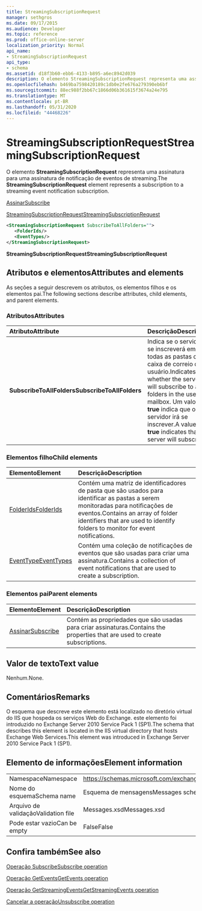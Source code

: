 ```yaml
---
title: StreamingSubscriptionRequest
manager: sethgros
ms.date: 09/17/2015
ms.audience: Developer
ms.topic: reference
ms.prod: office-online-server
localization_priority: Normal
api_name:
- StreamingSubscriptionRequest
api_type:
- schema
ms.assetid: d18f3b60-ebb6-4133-b895-a6ec8942d039
description: O elemento StreamingSubscriptionRequest representa uma assinatura para uma assinatura de notificação de eventos de streaming.
ms.openlocfilehash: b469ba7598420189c1db0e2fe676a279390eb6bf
ms.sourcegitcommit: 88ec988f2bb67c1866d06b361615f3674a24e795
ms.translationtype: MT
ms.contentlocale: pt-BR
ms.lasthandoff: 05/31/2020
ms.locfileid: "44468226"
---
```

# <a name="streamingsubscriptionrequest"></a><span data-ttu-id="fbdc8-103">StreamingSubscriptionRequest</span><span class="sxs-lookup"><span data-stu-id="fbdc8-103">StreamingSubscriptionRequest</span></span>

<span data-ttu-id="fbdc8-104">O elemento **StreamingSubscriptionRequest** representa uma assinatura para uma assinatura de notificação de eventos de streaming.</span><span class="sxs-lookup"><span data-stu-id="fbdc8-104">The **StreamingSubscriptionRequest** element represents a subscription to a streaming event notification subscription.</span></span> 
  
[<span data-ttu-id="fbdc8-105">Assinar</span><span class="sxs-lookup"><span data-stu-id="fbdc8-105">Subscribe</span></span>](subscribe.md)
  
[<span data-ttu-id="fbdc8-106">StreamingSubscriptionRequest</span><span class="sxs-lookup"><span data-stu-id="fbdc8-106">StreamingSubscriptionRequest</span></span>](streamingsubscriptionrequest.md)
  
```xml
<StreamingSubscriptionRequest SubscribeToAllFolders="">
   <FolderIds/>
   <EventTypes/>
</StreamingSubscriptionRequest>
```

 <span data-ttu-id="fbdc8-107">**StreamingSubscriptionRequest**</span><span class="sxs-lookup"><span data-stu-id="fbdc8-107">**StreamingSubscriptionRequest**</span></span>
## <a name="attributes-and-elements"></a><span data-ttu-id="fbdc8-108">Atributos e elementos</span><span class="sxs-lookup"><span data-stu-id="fbdc8-108">Attributes and elements</span></span>

<span data-ttu-id="fbdc8-109">As seções a seguir descrevem os atributos, os elementos filhos e os elementos pai.</span><span class="sxs-lookup"><span data-stu-id="fbdc8-109">The following sections describe attributes, child elements, and parent elements.</span></span>
  
### <a name="attributes"></a><span data-ttu-id="fbdc8-110">Atributos</span><span class="sxs-lookup"><span data-stu-id="fbdc8-110">Attributes</span></span>

|<span data-ttu-id="fbdc8-111">**Atributo**</span><span class="sxs-lookup"><span data-stu-id="fbdc8-111">**Attribute**</span></span>|<span data-ttu-id="fbdc8-112">**Descrição**</span><span class="sxs-lookup"><span data-stu-id="fbdc8-112">**Description**</span></span>|
|:-----|:-----|
|<span data-ttu-id="fbdc8-113">**SubscribeToAllFolders**</span><span class="sxs-lookup"><span data-stu-id="fbdc8-113">**SubscribeToAllFolders**</span></span> <br/> |<span data-ttu-id="fbdc8-114">Indica se o servidor se inscreverá em todas as pastas da caixa de correio do usuário.</span><span class="sxs-lookup"><span data-stu-id="fbdc8-114">Indicates whether the server will subscribe to all folders in the user's mailbox.</span></span> <span data-ttu-id="fbdc8-115">Um valor **true** indica que o servidor irá se inscrever.</span><span class="sxs-lookup"><span data-stu-id="fbdc8-115">A value of **true** indicates that the server will subscribe.</span></span>  <br/> |
   
### <a name="child-elements"></a><span data-ttu-id="fbdc8-116">Elementos filho</span><span class="sxs-lookup"><span data-stu-id="fbdc8-116">Child elements</span></span>

|<span data-ttu-id="fbdc8-117">**Elemento**</span><span class="sxs-lookup"><span data-stu-id="fbdc8-117">**Element**</span></span>|<span data-ttu-id="fbdc8-118">**Descrição**</span><span class="sxs-lookup"><span data-stu-id="fbdc8-118">**Description**</span></span>|
|:-----|:-----|
|[<span data-ttu-id="fbdc8-119">FolderIds</span><span class="sxs-lookup"><span data-stu-id="fbdc8-119">FolderIds</span></span>](folderids.md) <br/> |<span data-ttu-id="fbdc8-120">Contém uma matriz de identificadores de pasta que são usados para identificar as pastas a serem monitoradas para notificações de eventos.</span><span class="sxs-lookup"><span data-stu-id="fbdc8-120">Contains an array of folder identifiers that are used to identify folders to monitor for event notifications.</span></span>  <br/> |
|[<span data-ttu-id="fbdc8-121">EventType</span><span class="sxs-lookup"><span data-stu-id="fbdc8-121">EventTypes</span></span>](eventtypes.md) <br/> |<span data-ttu-id="fbdc8-122">Contém uma coleção de notificações de eventos que são usadas para criar uma assinatura.</span><span class="sxs-lookup"><span data-stu-id="fbdc8-122">Contains a collection of event notifications that are used to create a subscription.</span></span>  <br/> |
   
### <a name="parent-elements"></a><span data-ttu-id="fbdc8-123">Elementos pai</span><span class="sxs-lookup"><span data-stu-id="fbdc8-123">Parent elements</span></span>

|<span data-ttu-id="fbdc8-124">**Elemento**</span><span class="sxs-lookup"><span data-stu-id="fbdc8-124">**Element**</span></span>|<span data-ttu-id="fbdc8-125">**Descrição**</span><span class="sxs-lookup"><span data-stu-id="fbdc8-125">**Description**</span></span>|
|:-----|:-----|
|[<span data-ttu-id="fbdc8-126">Assinar</span><span class="sxs-lookup"><span data-stu-id="fbdc8-126">Subscribe</span></span>](subscribe.md) <br/> |<span data-ttu-id="fbdc8-127">Contém as propriedades que são usadas para criar assinaturas.</span><span class="sxs-lookup"><span data-stu-id="fbdc8-127">Contains the properties that are used to create subscriptions.</span></span>  <br/> |
   
## <a name="text-value"></a><span data-ttu-id="fbdc8-128">Valor de texto</span><span class="sxs-lookup"><span data-stu-id="fbdc8-128">Text value</span></span>

<span data-ttu-id="fbdc8-129">Nenhum.</span><span class="sxs-lookup"><span data-stu-id="fbdc8-129">None.</span></span>
  
## <a name="remarks"></a><span data-ttu-id="fbdc8-130">Comentários</span><span class="sxs-lookup"><span data-stu-id="fbdc8-130">Remarks</span></span>

<span data-ttu-id="fbdc8-131">O esquema que descreve este elemento está localizado no diretório virtual do IIS que hospeda os serviços Web do Exchange. este elemento foi introduzido no Exchange Server 2010 Service Pack 1 (SP1).</span><span class="sxs-lookup"><span data-stu-id="fbdc8-131">The schema that describes this element is located in the IIS virtual directory that hosts Exchange Web Services.This element was introduced in Exchange Server 2010 Service Pack 1 (SP1).</span></span>
  
## <a name="element-information"></a><span data-ttu-id="fbdc8-132">Elemento de informações</span><span class="sxs-lookup"><span data-stu-id="fbdc8-132">Element information</span></span>

|||
|:-----|:-----|
|<span data-ttu-id="fbdc8-133">Namespace</span><span class="sxs-lookup"><span data-stu-id="fbdc8-133">Namespace</span></span>  <br/> |https://schemas.microsoft.com/exchange/services/2006/messages  <br/> |
|<span data-ttu-id="fbdc8-134">Nome do esquema</span><span class="sxs-lookup"><span data-stu-id="fbdc8-134">Schema name</span></span>  <br/> |<span data-ttu-id="fbdc8-135">Esquema de mensagens</span><span class="sxs-lookup"><span data-stu-id="fbdc8-135">Messages schema</span></span>  <br/> |
|<span data-ttu-id="fbdc8-136">Arquivo de validação</span><span class="sxs-lookup"><span data-stu-id="fbdc8-136">Validation file</span></span>  <br/> |<span data-ttu-id="fbdc8-137">Messages.xsd</span><span class="sxs-lookup"><span data-stu-id="fbdc8-137">Messages.xsd</span></span>  <br/> |
|<span data-ttu-id="fbdc8-138">Pode estar vazio</span><span class="sxs-lookup"><span data-stu-id="fbdc8-138">Can be empty</span></span>  <br/> |<span data-ttu-id="fbdc8-139">False</span><span class="sxs-lookup"><span data-stu-id="fbdc8-139">False</span></span>  <br/> |
   
## <a name="see-also"></a><span data-ttu-id="fbdc8-140">Confira também</span><span class="sxs-lookup"><span data-stu-id="fbdc8-140">See also</span></span>



[<span data-ttu-id="fbdc8-141">Operação Subscribe</span><span class="sxs-lookup"><span data-stu-id="fbdc8-141">Subscribe operation</span></span>](subscribe-operation.md)
  
[<span data-ttu-id="fbdc8-142">Operação GetEvents</span><span class="sxs-lookup"><span data-stu-id="fbdc8-142">GetEvents operation</span></span>](getevents-operation.md)
  
[<span data-ttu-id="fbdc8-143">Operação GetStreamingEvents</span><span class="sxs-lookup"><span data-stu-id="fbdc8-143">GetStreamingEvents operation</span></span>](getstreamingevents-operation.md)
  
[<span data-ttu-id="fbdc8-144">Cancelar a operação</span><span class="sxs-lookup"><span data-stu-id="fbdc8-144">Unsubscribe operation</span></span>](unsubscribe-operation.md)

